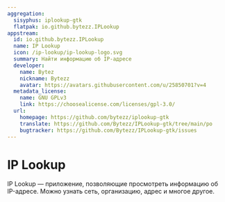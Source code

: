 ```yaml
---
aggregation:
  sisyphus: iplookup-gtk
  flatpak: io.github.bytezz.IPLookup
appstream:
  id: io.github.bytezz.IPLookup
  name: IP Lookup
  icon: /ip-lookup/ip-lookup-logo.svg
  summary: Найти информацию об IP-адресе
  developer:
    name: Bytez
    nickname: Bytezz
    avatar: https://avatars.githubusercontent.com/u/25850701?v=4
  metadata_license:
    name: GNU GPLv3
    link: https://choosealicense.com/licenses/gpl-3.0/
  url:
    homepage: https://github.com/bytezz/iplookup-gtk
    translate: https://github.com/Bytezz/IPLookup-gtk/tree/main/po
    bugtracker: https://github.com/Bytezz/IPLookup-gtk/issues
---
```


# IP Lookup

IP Lookup — приложение, позволяющие просмотреть информацию об IP-адресе. Можно узнать сеть, организацию, адрес и многое другое.

<!--@include: @ru/apps/.parts/install/content-repo.md-->
<!--@include: @ru/apps/.parts/install/content-flatpak.md-->
